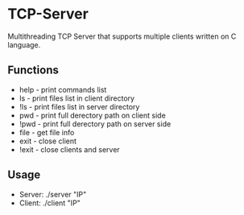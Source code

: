 # TCP-Server
Multithreading TCP Server that supports multiple clients written on C language.

## Functions
* help - print commands list
* ls - print files list in client directory
* !ls - print files list in server directory
* pwd - print full derectory path on client side
* !pwd - print full derectory path on server side
* file - get file info
* exit - close client
* !exit - close clients and server

## Usage
* Server: ./server "IP"
* Client: ./client "IP"

